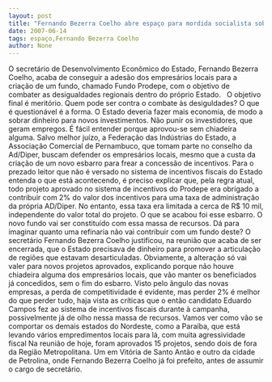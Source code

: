 ```yaml
---
layout: post
title: "Fernando Bezerra Coelho abre espaço para mordida socialista sobre incentivos fiscais"
date: 2007-06-14
tags: espaço,Fernando Bezerra Coelho
author: None
---
```

O secret&aacute;rio de Desenvolvimento Econ&ocirc;mico do Estado, Fernando Bezerra Coelho, acaba de conseguir a ades&atilde;o dos empres&aacute;rios locais para a cria&ccedil;&atilde;o de um fundo, chamado Fundo Prodepe, com o objetivo de combater as desigualdades regionais dentro do pr&oacute;prio Estado.
&nbsp;
O objetivo final &eacute; merit&oacute;rio. Quem pode ser contra o combate &agrave;s desiguldades? O que &eacute; question&aacute;vel &eacute; a forma. O Estado deveria fazer mais economia, de modo a sobrar dinheiro para novos investimentos. N&atilde;o punir os investidores, que geram empregos.
&Eacute; f&aacute;cil entender porque aprovou-se sem chiadeira alguma. Salvo melhor ju&iacute;zo, a Federa&ccedil;&atilde;o das Ind&uacute;strias do Estado, a Associa&ccedil;&atilde;o Comercial de Pernambuco, que tomam parte no conselho da Ad/Diper, buscam defender os empres&aacute;rios locais, mesmo que a custa da cria&ccedil;&atilde;o de um novo esbarro para frear a concess&atilde;o de incentivos.
Para o prezado leitor que n&atilde;o &eacute; versado no sistema de incentivos fiscais do Estado entenda o que est&aacute; acontecendo, &eacute; preciso explicar que, pela regra atual, todo projeto aprovado no sistema de incentivos do Prodepe era obrigado a contribuir com 2% do valor dos incentivos para uma taxa de administra&ccedil;&atilde;o da pr&oacute;pria AD/Diper. No entanto, essa taxa era limitada a cerca de R$ 10 mil, independente do valor total do projeto. O que se acabou foi esse esbarro. O novo fundo vai ser constitu&iacute;do com essa massa de recursos.
D&aacute; para imaginar quanto uma refinaria n&atilde;o vai contribuir com um fundo deste?
O secret&aacute;rio Fernando Bezerra Coelho justificou, na reuni&atilde;o que acaba de ser encerrada, que o Estado precisava de dinheiro para promover a articula&ccedil;&atilde;o de regi&otilde;es que estavam desarticuladas.
Obviamente, a altera&ccedil;&atilde;o s&oacute; vai valer para novos projetos aprovados, explicando porque n&atilde;o houve chiadeira alguma dos empres&aacute;rios locais, que v&atilde;o manter os beneficiados j&aacute; concedidos, sem o fim do esbarro.
Visto pelo &acirc;ngulo das novas empresas, a perda de competitividade &eacute; evidente, mas perder 2% &eacute; melhor do que perder tudo, haja vista as cr&iacute;ticas que o ent&atilde;o candidato Eduardo Campos fez ao sistema de incentivos fiscais durante &agrave; campanha, possivelmente j&aacute; de olho nessa massa de recursos. 
Vamos ver como v&atilde;o se comportar os demais estados do Nordeste, como a Para&iacute;ba, que est&aacute; levando v&aacute;rios empredimentos locais para l&aacute;, com muita agressividade fiscal
Na reuni&atilde;o de hoje, foram aprovados 15 projetos, sendo dois de fora da Regi&atilde;o Metropolitana. Um em Vit&oacute;ria de Santo Ant&atilde;o e outro da cidade de Petrolina, onde Fernando Bezerra Coelho j&aacute; foi prefeito, antes de assumir o cargo de secret&aacute;rio.
&nbsp; 